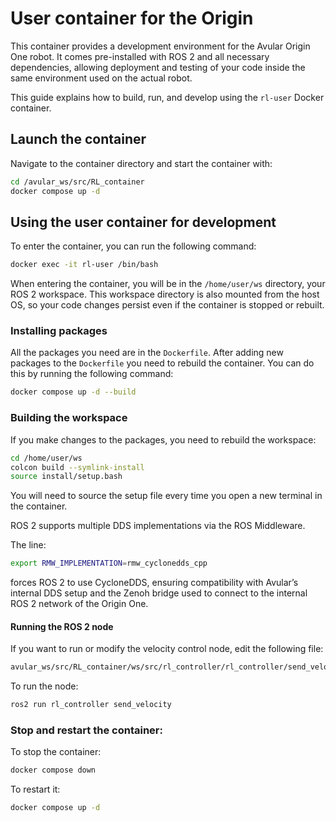 # User container for the Origin

This container provides a development environment for the Avular Origin One robot. It comes pre-installed with ROS 2 and all necessary dependencies, allowing deployment and testing of your code inside the same environment used on the actual robot.

This guide explains how to build, run, and develop using the `rl-user` Docker container.

## Launch the container
Navigate to the container directory and start the container with:

```bash
cd /avular_ws/src/RL_container
docker compose up -d
```

## Using the user container for development
To enter the container, you can run the following command:
```bash
docker exec -it rl-user /bin/bash
```

When entering the container, you will be in the `/home/user/ws` directory, your ROS 2 workspace. This workspace directory is also mounted from the host OS, so your code changes persist even if the container is stopped or rebuilt.

### Installing packages
All the packages you need are in the `Dockerfile`.
After adding new packages to the `Dockerfile` you need to rebuild the container. You can do this by running
the following command:
```bash
docker compose up -d --build
```

### Building the workspace
If you make changes to the packages, you need to rebuild the workspace:
```bash
cd /home/user/ws
colcon build --symlink-install
source install/setup.bash
```

You will need to source the setup file every time you open a new terminal in the container.

ROS 2 supports multiple DDS implementations via the ROS Middleware.

The line:
```bash
export RMW_IMPLEMENTATION=rmw_cyclonedds_cpp
```
forces ROS 2 to use CycloneDDS, ensuring compatibility with Avular’s internal DDS setup and the Zenoh bridge used to connect to the internal ROS 2 network of the Origin One.

#### Running the ROS 2 node
If you want to run or modify the velocity control node, edit the following file:
```bash
avular_ws/src/RL_container/ws/src/rl_controller/rl_controller/send_velocity.py
```

To run the node:
```bash
ros2 run rl_controller send_velocity
```

### Stop and restart the container:
To stop the container:
```bash
docker compose down
```

To restart it:
```bash
docker compose up -d
```

